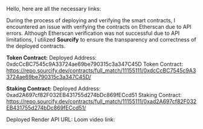 Hello, here are all the necessary links:

During the process of deploying and verifying the smart contracts, I encountered an issue with verifying the contracts on Etherscan due to API errors. 
Although Etherscan verification was not successful due to API limitations, I utilized **Sourcify** to ensure the transparency and correctness of the deployed contracts.

**Token Contract:**
Deployed Address: 0xdcCcBC7545c9A33724ae69be790315c3a347C45D
Token Contract: https://repo.sourcify.dev/contracts/full_match/11155111/0xdcCcBC7545c9A33724ae69be790315c3a347C45D/

**Staking Contract:**
Deployed Address: 0xad2A697cf82F032EB431755d274bDc869fECcd51
Staking Contract: https://repo.sourcify.dev/contracts/full_match/11155111/0xad2A697cf82F032EB431755d274bDc869fECcd51/

Deployed Render API URL:
Loom video link: